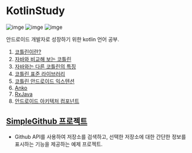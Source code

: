 # KotlinStudy

![imge](https://img.shields.io/badge/ProjectType-SingleStudy-green) ![imge](https://img.shields.io/badge/Language-kotlin-yellow) ![imge](https://img.shields.io/badge/Tools-AndroidStudio-blue)

안드로이드 개발자로 성장하기 위한 kotlin 언어 공부.

1. [코틀린이란?](https://github.com/gihop/KotlinStudy/blob/master/코틀린이란%3F.md)
2. [자바와 비교해 보는 코틀린](https://github.com/gihop/KotlinStudy/blob/master/자바와%20비교해%20보는%20코틀린.md)
3. [자바와는 다른 코틀린의 특징](https://github.com/gihop/KotlinStudy/blob/master/자바와는%20다른%20코틀린의%20특징.md)
4. [코틀린 표준 라이브러리](https://github.com/gihop/KotlinStudy/blob/master/코틀린%20표준%20라이브러리.md)
5. [코틀린 안드로이드 익스텐션](https://github.com/gihop/KotlinStudy/blob/master/코틀린%20안드로이드%20익스텐션.md)
6. [Anko](https://github.com/gihop/KotlinStudy/blob/master/Anko.md)
7. [RxJava](https://github.com/gihop/KotlinStudy/blob/master/RxJava.md)
8. [안드로이드 아키텍처 컴포넌트](https://github.com/gihop/KotlinStudy/blob/master/안드로이드%20아키텍처%20컴포넌트.md)

## [SimpleGithub 프로젝트](https://github.com/gihop/KotlinStudy/tree/master/SimpleGithub)

- Github API를 사용하여 저장소를 검색하고, 선택한 저장소에 대한 간단한 정보를 표시하는 기능을 제공하는 예제 프로젝트.

